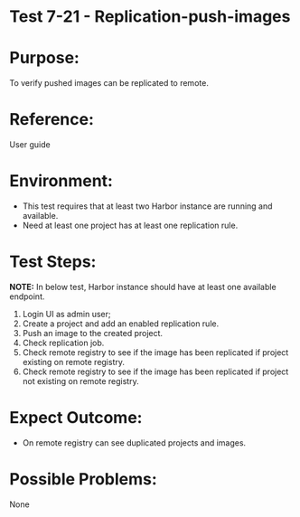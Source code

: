 Test 7-21 - Replication-push-images  
=======

# Purpose:

To verify pushed images can be replicated to remote.  

# Reference:

User guide

# Environment:

* This test requires that at least two Harbor instance are running and available.  
* Need at least one project has at least one replication rule. 

# Test Steps:  
**NOTE:** In below test, Harbor instance should have at least one available endpoint.  

1. Login UI as admin user;  
2. Create a project and add an enabled replication rule.  
3. Push an image to the created project.  
4. Check replication job.  
5. Check remote registry to see if the image has been replicated if project existing on remote registry.  
6. Check remote registry to see if the image has been replicated if project not existing on remote registry.  

# Expect Outcome:  

* On remote registry can see duplicated projects and images. 

# Possible Problems:
None
